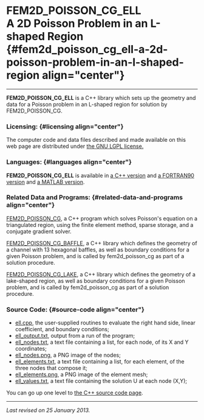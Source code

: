 FEM2D\_POISSON\_CG\_ELL\
A 2D Poisson Problem in an L-shaped Region {#fem2d_poisson_cg_ell-a-2d-poisson-problem-in-an-l-shaped-region align="center"}
==========================================

------------------------------------------------------------------------

**FEM2D\_POISSON\_CG\_ELL** is a C++ library which sets up the geometry
and data for a Poisson problem in an L-shaped region for solution by
FEM2D\_POISSON\_CG.

### Licensing: {#licensing align="center"}

The computer code and data files described and made available on this
web page are distributed under [the GNU LGPL
license.](../../txt/gnu_lgpl.txt)

### Languages: {#languages align="center"}

**FEM2D\_POISSON\_CG\_ELL** is available in [a C++
version](../../cpp_src/fem2d_poisson_cg_ell/fem2d_poisson_cg_ell.html)
and [a FORTRAN90
version](../../f_src/fem2d_poisson_cg_ell/fem2d_poisson_cg_ell.html) and
[a MATLAB
version](../../m_src/fem2d_poisson_cg_ell/fem2d_poisson_cg_ell.html).

### Related Data and Programs: {#related-data-and-programs align="center"}

[FEM2D\_POISSON\_CG](../../cpp_src/fem2d_poisson_cg/fem2d_poisson_cg.html),
a C++ program which solves Poisson's equation on a triangulated region,
using the finite element method, sparse storage, and a conjugate
gradient solver.

[FEM2D\_POISSON\_CG\_BAFFLE](../../cpp_src/fem2d_poisson_cg_baffle/fem2d_poisson_cg_baffle.html),
a C++ library which defines the geometry of a channel with 13 hexagonal
baffles, as well as boundary conditions for a given Poisson problem, and
is called by fem2d\_poisson\_cg as part of a solution procedure.

[FEM2D\_POISSON\_CG\_LAKE](../../cpp_src/fem2d_poisson_cg_lake/fem2d_poisson_cg_lake.html),
a C++ library which defines the geometry of a lake-shaped region, as
well as boundary conditions for a given Poisson problem, and is called
by fem2d\_poisson\_cg as part of a solution procedure.

### Source Code: {#source-code align="center"}

-   [ell.cpp](ell.cpp), the user-supplied routines to evaluate the right
    hand side, linear coefficient, and boundary conditions;
-   [ell\_output.txt](ell_output.txt), output from a run of the program;
-   [ell\_nodes.txt](ell_nodes.txt), a text file containing a list, for
    each node, of its X and Y coordinates;
-   [ell\_nodes.png](ell_nodes.png), a PNG image of the nodes;
-   [ell\_elements.txt](ell_elements.txt), a text file containing a
    list, for each element, of the three nodes that compose it;
-   [ell\_elements.png](ell_elements.png), a PNG image of the element
    mesh;
-   [ell\_values.txt](ell_values.txt), a text file containing the
    solution U at each node (X,Y);

You can go up one level to [the C++ source code page](../cpp_src.html).

------------------------------------------------------------------------

*Last revised on 25 January 2013.*
